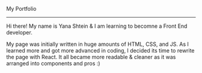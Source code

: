 My Portfolio
<hr>

Hi there!
My name is Yana Shtein & I am learning to becomne a Front End developer.

My page was initially written in huge amounts of HTML, CSS, and JS.
As I learned more and got more advanced in coding, I decided its time to rewrite the page with React.
It all became more readable & cleaner as it was arranged into components and pros :)
